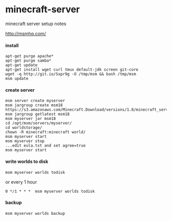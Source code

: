 minecraft-server
================

minecraft server setup notes

http://msmhq.com/

#### install

    apt-get purge apache*
    apt-get purge samba*
    apt-get update
    apt-get install wget curl tmux default-jdk screen git-core
    wget -q http://git.io/Sxpr9g -O /tmp/msm && bash /tmp/msm
    msm update
    
#### create server

    msm server create myserver
    msm jargroup create msm18 https://s3.amazonaws.com/Minecraft.Download/versions/1.8/minecraft_server.1.8.jar
    msm jargroup getlatest msm18
    msm myserver jar msm18
    cd /opt/msm/servers/myserver/
    cd worldstorage/
    chown -R minecraft:minecraft world/
    msm myserver start
    msm myserver stop
    ...edit eula.txt and set agree=true
    msm myserver start

#### write worlds to disk

    msm myserver worlds todisk

or every 1 hour

    0 */1 * * *  msm myserver worlds todisk

#### backup

    msm myserver worlds backup
